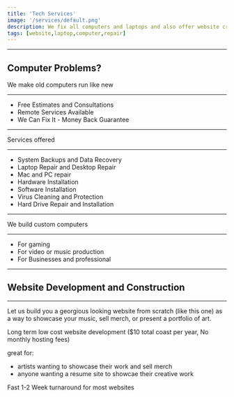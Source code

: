 ```yaml
---
title: 'Tech Services'
image: '/services/default.png'
description: We fix all computers and laptops and also offer website creation
tags: [website,laptop,computer,repair]
---
```


- - -

## Computer Problems?

We make old computers run like new

- - -

- Free Estimates and Consultations
- Remote Services Available
- We Can Fix It - Money Back Guarantee

- - -

Services offered

- - -

- System Backups and Data Recovery
- Laptop Repair and Desktop Repair
- Mac and PC repair
- Hardware Installation
- Software Installation
- Virus Cleaning and Protection
- Hard Drive Repair and Installation

- - -

We build custom computers

- - -

- For gaming
- For video or music production
- For Businesses and professional

- - -

## Website Development and Construction

- - -

Let us build you a georgious looking website from scratch (like this one) as a way to showcase your music, sell merch, or present a portfolio of art.

Long term low cost website development ($10 total coast per year, No monthly hosting fees)

great for:
- artists wanting to showcase their work and sell merch
- anyone wanting a resume site to showcae their creative work

Fast 1-2 Week turnaround for most websites

